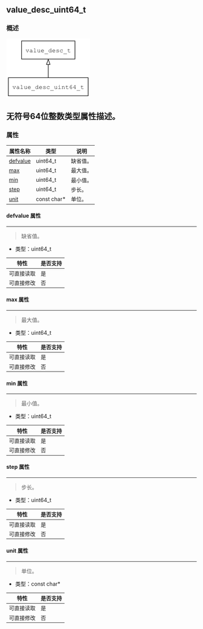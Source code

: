 ## value\_desc\_uint64\_t
### 概述
![image](images/value_desc_uint64_t_0.png)

无符号64位整数类型属性描述。
----------------------------------
### 属性
<p id="value_desc_uint64_t_properties">

| 属性名称 | 类型 | 说明 | 
| -------- | ----- | ------------ | 
| <a href="#value_desc_uint64_t_defvalue">defvalue</a> | uint64\_t | 缺省值。 |
| <a href="#value_desc_uint64_t_max">max</a> | uint64\_t | 最大值。 |
| <a href="#value_desc_uint64_t_min">min</a> | uint64\_t | 最小值。 |
| <a href="#value_desc_uint64_t_step">step</a> | uint64\_t | 步长。 |
| <a href="#value_desc_uint64_t_unit">unit</a> | const char* | 单位。 |
#### defvalue 属性
-----------------------
> <p id="value_desc_uint64_t_defvalue">缺省值。

* 类型：uint64\_t

| 特性 | 是否支持 |
| -------- | ----- |
| 可直接读取 | 是 |
| 可直接修改 | 否 |
#### max 属性
-----------------------
> <p id="value_desc_uint64_t_max">最大值。

* 类型：uint64\_t

| 特性 | 是否支持 |
| -------- | ----- |
| 可直接读取 | 是 |
| 可直接修改 | 否 |
#### min 属性
-----------------------
> <p id="value_desc_uint64_t_min">最小值。

* 类型：uint64\_t

| 特性 | 是否支持 |
| -------- | ----- |
| 可直接读取 | 是 |
| 可直接修改 | 否 |
#### step 属性
-----------------------
> <p id="value_desc_uint64_t_step">步长。

* 类型：uint64\_t

| 特性 | 是否支持 |
| -------- | ----- |
| 可直接读取 | 是 |
| 可直接修改 | 否 |
#### unit 属性
-----------------------
> <p id="value_desc_uint64_t_unit">单位。

* 类型：const char*

| 特性 | 是否支持 |
| -------- | ----- |
| 可直接读取 | 是 |
| 可直接修改 | 否 |
